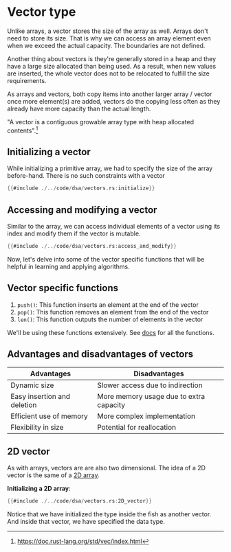 # Vector type
Unlike arrays, a vector stores the size of the array as well. Arrays don't need to store its size. That is why we can access an array element even when we exceed the actual capacity. The boundaries are not defined.

Another thing about vectors is they're generally stored in a heap and they have a large size allocated than being used. As a result, when new values are inserted, the whole vector does not to be relocated to fulfill the size requirements.

As arrays and vectors, both copy items into another larger array / vector once more element(s) are added, vectors do the copying less often as they already have more capacity than the actual length.

"A vector is a contiguous growable array type with heap allocated contents".[^1]

## Initializing a vector
While initializing a primitive array, we had to specify the size of the array before-hand. There is no such constraints with a vector

```rust
{{#include ./../code/dsa/vectors.rs:initialize}}
```

## Accessing and modifying a vector
Similar to the array, we can access individual elements of a vector using its index and modify them if the vector is mutable.
```rust
{{#include ./../code/dsa/vectors.rs:access_and_modify}}
```

Now, let's delve into some of the vector specific functions that will be helpful in learning and applying algorithms.

## Vector specific functions

1. `push()`: This function inserts an element at the end of the vector
2. `pop()`: This function removes an element from the end of the vector
3. `len()`: This function outputs the number of elements in the vector

We'll be using these functions extensively. See [docs](https://doc.rust-lang.org/std/vec/struct.Vec.html) for all the functions.

## Advantages and disadvantages of vectors
| **Advantages** | **Disadvantages** |
| --- | --- |
| Dynamic size | Slower access due to indirection |
| Easy insertion and deletion | More memory usage due to extra capacity |
| Efficient use of memory | More complex implementation |
| Flexibility in size | Potential for reallocation |


## 2D vector
As with arrays, vectors are are also two dimensional. The idea of a 2D vector is the same of a [2D array](./primitive.md#2d-array).

**Initializing a 2D array**:
```rust
{{#include ./../code/dsa/vectors.rs:2D_vector}}
```

Notice that we have initialized the type inside the fish as another vector. And inside that vector, we have specified the data type.

[^1]: <https://doc.rust-lang.org/std/vec/index.html>
